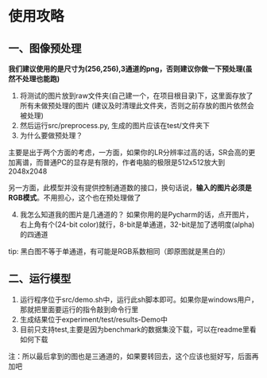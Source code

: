 # 使用攻略
## 一、图像预处理
**我们建议使用的是尺寸为(256,256),3通道的png，否则建议你做一下预处理(虽然不处理也能跑)**
1. 将测试的图片放到raw文件夹(自己建一个，在项目根目录)下，这里面存放了所有未做预处理的图片
   (建议及时清理此文件夹，否则之前存放的图片依然会被处理)
2. 然后运行src/preprocess.py, 生成的图片应该在test/文件夹下
3. 为什么要做预处理？
    
主要是出于两个方面的考虑，一方面，如果你的LR分辨率过高的话，SR会高的更加离谱，而普通PC的显存是有限的，作者电脑的极限是512x512放大到2048x2048

另一方面，此模型并没有提供控制通道数的接口，换句话说，**输入的图片必须是RGB模式**。不用担心，这个也在预处理做了

4. 我怎么知道我的图片是几通道的？
如果你用的是Pycharm的话，点开图片，右上角有个(24-bit color)就行，8-bit是单通道，32-bit是加了透明度(alpha)的四通道

tip: 黑白图不等于单通道，有可能是RGB系数相同（即原图就是黑白的）

## 二、运行模型
1. 运行程序位于src/demo.sh中，运行此sh脚本即可。如果你是windows用户，那就把里面要运行的指令敲到命令行里
2. 生成结果位于experiment/test/results-Demo中
3. 目前只支持test,主要是因为benchmark的数据集没下载，可以在readme里看如何下载

注：所以最后拿到的图也是三通道的，如果要转回去，这个应该也挺好写，后面再加吧